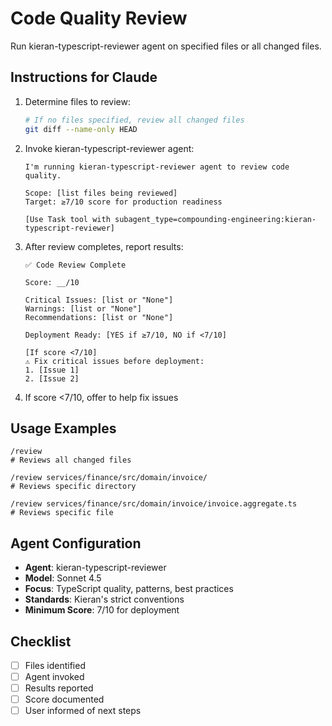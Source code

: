# Code Quality Review

Run kieran-typescript-reviewer agent on specified files or all changed files.

## Instructions for Claude

1. Determine files to review:
   ```bash
   # If no files specified, review all changed files
   git diff --name-only HEAD
   ```

2. Invoke kieran-typescript-reviewer agent:
   ```
   I'm running kieran-typescript-reviewer agent to review code quality.

   Scope: [list files being reviewed]
   Target: ≥7/10 score for production readiness

   [Use Task tool with subagent_type=compounding-engineering:kieran-typescript-reviewer]
   ```

3. After review completes, report results:
   ```
   ✅ Code Review Complete

   Score: __/10

   Critical Issues: [list or "None"]
   Warnings: [list or "None"]
   Recommendations: [list or "None"]

   Deployment Ready: [YES if ≥7/10, NO if <7/10]

   [If score <7/10]
   ⚠️ Fix critical issues before deployment:
   1. [Issue 1]
   2. [Issue 2]
   ```

4. If score <7/10, offer to help fix issues

## Usage Examples

```
/review
# Reviews all changed files

/review services/finance/src/domain/invoice/
# Reviews specific directory

/review services/finance/src/domain/invoice/invoice.aggregate.ts
# Reviews specific file
```

## Agent Configuration

- **Agent**: kieran-typescript-reviewer
- **Model**: Sonnet 4.5
- **Focus**: TypeScript quality, patterns, best practices
- **Standards**: Kieran's strict conventions
- **Minimum Score**: 7/10 for deployment

## Checklist

- [ ] Files identified
- [ ] Agent invoked
- [ ] Results reported
- [ ] Score documented
- [ ] User informed of next steps
